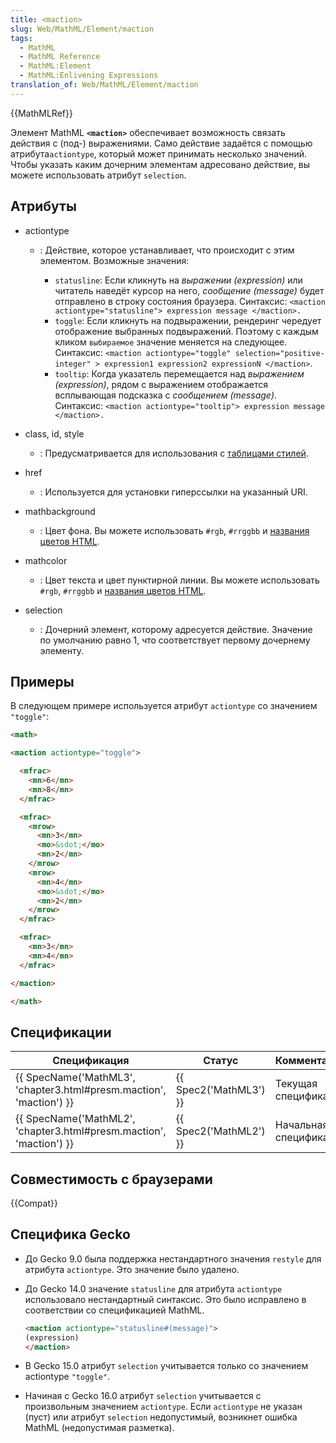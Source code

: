 ```yaml
---
title: <maction>
slug: Web/MathML/Element/maction
tags:
  - MathML
  - MathML Reference
  - MathML:Element
  - MathML:Enlivening Expressions
translation_of: Web/MathML/Element/maction
---
```


{{MathMLRef}}

Элемент MathML **`<maction>`** обеспечивает возможность связать действия с (под-) выражениями. Само действие задаётся с помощью атрибута`actiontype`, который может принимать несколько значений. Чтобы указать каким дочерним элементам адресовано действие, вы можете использовать атрибут `selection`.

## Атрибуты

- actiontype

  - : Действие, которое устанавливает, что происходит с этим элементом. Возможные значения:

    - `statusline`: Если кликнуть на _выражении (expression)_ или читатель наведёт курсор на него, _сообщение (message)_ будет отправлено в строку состояния браузера. Синтаксис: `<maction actiontype="statusline"> expression message </maction>.`
    - `toggle`: Если кликнуть на подвыражении, рендеринг чередует отображение выбранных подвыражений. Поэтому с каждым кликом `выбираемое` значение меняется на следующее.
      Синтаксис: `<maction actiontype="toggle" selection="positive-integer" > expression1 expression2 expressionN </maction>`.
    - `tooltip`: Когда указатель перемещается над _выражением (expression)_, рядом с выражением отображается всплывающая подсказка с _сообщением (message)_.
      Синтаксис: `<maction actiontype="tooltip"> expression message </maction>.`

- class, id, style
  - : Предусматривается для использования с [таблицами стилей](/ru/docs/CSS).
- href
  - : Используется для установки гиперссылки на указанный URI.
- mathbackground
  - : Цвет фона. Вы можете использовать `#rgb`, `#rrggbb` и [названия цветов HTML](/ru/docs/CSS/color_value#Color_Keywords).
- mathcolor
  - : Цвет текста и цвет пунктирной линии. Вы можете использовать `#rgb`, `#rrggbb` и [названия цветов HTML](/ru/docs/CSS/color_value#Color_Keywords).
- selection
  - : Дочерний элемент, которому адресуется действие. Значение по умолчанию равно 1, что соответствует первому дочернему элементу.

## Примеры

В следующем примере используется атрибут `actiontype` со значением `"toggle"`:

```html
<math>

<maction actiontype="toggle">

  <mfrac>
    <mn>6</mn>
    <mn>8</mn>
  </mfrac>

  <mfrac>
    <mrow>
      <mn>3</mn>
      <mo>&sdot;</mo>
      <mn>2</mn>
    </mrow>
    <mrow>
      <mn>4</mn>
      <mo>&sdot;</mo>
      <mn>2</mn>
    </mrow>
  </mfrac>

  <mfrac>
    <mn>3</mn>
    <mn>4</mn>
  </mfrac>

</maction>

</math>
```

## Спецификации

| Спецификация                                                                             | Статус                       | Комментарий            |
| ---------------------------------------------------------------------------------------- | ---------------------------- | ---------------------- |
| {{ SpecName('MathML3', 'chapter3.html#presm.maction', 'maction') }} | {{ Spec2('MathML3') }} | Текущая спецификация   |
| {{ SpecName('MathML2', 'chapter3.html#presm.maction', 'maction') }} | {{ Spec2('MathML2') }} | Начальная спецификация |

## Совместимость с браузерами

{{Compat}}

## Специфика Gecko

- До Gecko 9.0 была поддержка нестандартного значения `restyle` для атрибута `actiontype`. Это значение было удалено.
- До Gecko 14.0 значение `statusline` для атрибута `actiontype` использовало нестандартный синтаксис. Это было исправлено в соответствии со спецификацией MathML.

  ```html
  <maction actiontype="statusline#(message)">
  (expression)
  </maction>
  ```

- В Gecko 15.0 атрибут `selection` учитывается только со значением actiontype `"toggle"`.
- Начиная с Gecko 16.0 атрибут `selection` учитывается с произвольным значением `actiontype`. Если `actiontype` не указан (пуст) или атрибут `selection` недопустимый, возникнет ошибка MathML (недопустимая разметка).
